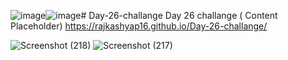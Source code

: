 ![image](https://github.com/rajkashyap16/Day-26-challange/assets/78655730/85ea0a97-a8c1-4413-9d96-065d2fc34f53)![image](https://github.com/rajkashyap16/Day-26-challange/assets/78655730/93b99dc2-f816-4303-b9c8-68905bb0057a)# Day-26-challange
Day 26 challange ( Content Placeholder) https://rajkashyap16.github.io/Day-26-challange/

![Screenshot (218)](https://github.com/rajkashyap16/Day-26-challange/assets/78655730/c8aaf202-9c2e-40d9-8c54-c7ff738f9324)
![Screenshot (217)](https://github.com/rajkashyap16/Day-26-challange/assets/78655730/f30e2c54-387b-42c8-8e96-94b10a782ce5)
